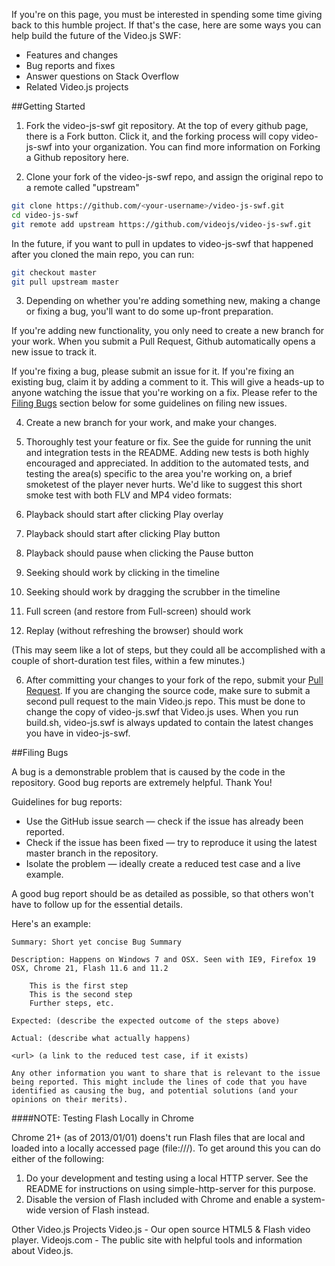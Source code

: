 If you're on this page, you must be interested in spending some time giving back to this humble project. If that's the case, here are some ways you can help build the future of the Video.js SWF:

- Features and changes
- Bug reports and fixes
- Answer questions on Stack Overflow
- Related Video.js projects

##Getting Started

1. Fork the video-js-swf git repository. At the top of every github page, there is a Fork button. Click it, and the forking process will copy video-js-swf into your organization. You can find more information on Forking a Github repository here.

2. Clone your fork of the video-js-swf repo, and assign the original repo to a remote called "upstream"
```bash
git clone https://github.com/<your-username>/video-js-swf.git
cd video-js-swf
git remote add upstream https://github.com/videojs/video-js-swf.git
```
In the future, if you want to pull in updates to video-js-swf that happened after you cloned the main repo, you can run:
```bash
git checkout master
git pull upstream master
```

3. Depending on whether you're adding something new, making a change or fixing a bug, you'll want to do some up-front preparation.

  If you're adding new functionality, you only need to create a new branch for your work. When you submit a Pull Request, Github automatically opens a new issue to track it.

  If you're fixing a bug, please submit an issue for it. If you're fixing an existing bug, claim it by adding a comment to it. This will give a heads-up to anyone watching the issue that you're working on a fix. Please refer to the [Filing Bugs](#bugs) section below for some guidelines on filing new issues.
        
4. Create a new branch for your work, and make your changes.

5. Thoroughly test your feature or fix.  See the guide for running the unit and integration tests in the README.  Adding new tests is both highly encouraged and appreciated.  In addition to the automated tests, and testing the area(s) specific to the area you're working on, a brief smoketest of the player never hurts. We'd like to suggest this short smoke test with both FLV and MP4 video formats:
  1. Playback should start after clicking Play overlay
  2. Playback should start after clicking Play button
  3. Playback should pause when clicking the Pause button
  4. Seeking should work by clicking in the timeline
  5. Seeking should work by dragging the scrubber in the timeline
  6. Full screen (and restore from Full-screen) should work
  7. Replay (without refreshing the browser) should work

  (This may seem like a lot of steps, but they could all be accomplished with a couple of short-duration test files, within a few minutes.)

6. After committing your changes to your fork of the repo, submit your [Pull Request](#pull-requests).  If you are changing the source code, make sure to submit a second pull request to the main Video.js repo.  This must be done to change the copy of video-js.swf that Video.js uses.  When you run build.sh, video-js.swf is always updated to contain the latest changes you have in video-js-swf.

##Filing Bugs

A bug is a demonstrable problem that is caused by the code in the repository. Good bug reports are extremely helpful. Thank You!

Guidelines for bug reports:

- Use the GitHub issue search — check if the issue has already been reported.
- Check if the issue has been fixed — try to reproduce it using the latest master branch in the repository.
- Isolate the problem — ideally create a reduced test case and a live example.

A good bug report should be as detailed as possible, so that others won't have to follow up for the essential details.

Here's an example:

    Summary: Short yet concise Bug Summary

    Description: Happens on Windows 7 and OSX. Seen with IE9, Firefox 19 OSX, Chrome 21, Flash 11.6 and 11.2

        This is the first step
        This is the second step
        Further steps, etc.

    Expected: (describe the expected outcome of the steps above)

    Actual: (describe what actually happens)

    <url> (a link to the reduced test case, if it exists)

    Any other information you want to share that is relevant to the issue being reported. This might include the lines of code that you have identified as causing the bug, and potential solutions (and your opinions on their merits).

####NOTE: Testing Flash Locally in Chrome

Chrome 21+ (as of 2013/01/01) doens't run Flash files that are local and loaded into a locally accessed page (file:///). To get around this you can do either of the following:

1. Do your development and testing using a local HTTP server.  See the README for instructions on using simple-http-server for this purpose.
2. Disable the version of Flash included with Chrome and enable a system-wide version of Flash instead.

Other Video.js Projects
Video.js - Our open source HTML5 & Flash video player.
Videojs.com - The public site with helpful tools and information about Video.js.

